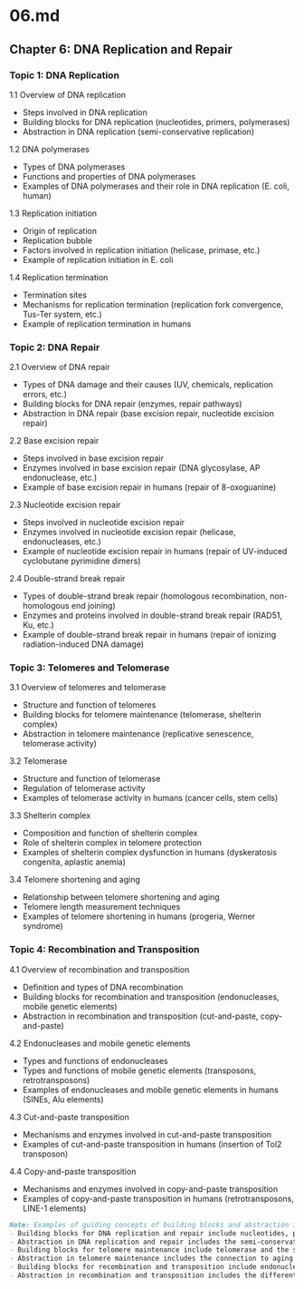 # 06.md

## Chapter 6: DNA Replication and Repair

### Topic 1: DNA Replication
1.1 Overview of DNA replication
- Steps involved in DNA replication
- Building blocks for DNA replication (nucleotides, primers, polymerases)
- Abstraction in DNA replication (semi-conservative replication)

1.2 DNA polymerases
- Types of DNA polymerases
- Functions and properties of DNA polymerases
- Examples of DNA polymerases and their role in DNA replication (E. coli, human)

1.3 Replication initiation
- Origin of replication
- Replication bubble
- Factors involved in replication initiation (helicase, primase, etc.)
- Example of replication initiation in E. coli

1.4 Replication termination
- Termination sites
- Mechanisms for replication termination (replication fork convergence, Tus-Ter system, etc.)
- Example of replication termination in humans

### Topic 2: DNA Repair
2.1 Overview of DNA repair
- Types of DNA damage and their causes (UV, chemicals, replication errors, etc.)
- Building blocks for DNA repair (enzymes, repair pathways)
- Abstraction in DNA repair (base excision repair, nucleotide excision repair)

2.2 Base excision repair
- Steps involved in base excision repair
- Enzymes involved in base excision repair (DNA glycosylase, AP endonuclease, etc.)
- Example of base excision repair in humans (repair of 8-oxoguanine)

2.3 Nucleotide excision repair
- Steps involved in nucleotide excision repair
- Enzymes involved in nucleotide excision repair (helicase, endonucleases, etc.)
- Example of nucleotide excision repair in humans (repair of UV-induced cyclobutane pyrimidine dimers)

2.4 Double-strand break repair
- Types of double-strand break repair (homologous recombination, non-homologous end joining)
- Enzymes and proteins involved in double-strand break repair (RAD51, Ku, etc.)
- Example of double-strand break repair in humans (repair of ionizing radiation-induced DNA damage)

### Topic 3: Telomeres and Telomerase
3.1 Overview of telomeres and telomerase
- Structure and function of telomeres
- Building blocks for telomere maintenance (telomerase, shelterin complex)
- Abstraction in telomere maintenance (replicative senescence, telomerase activity)

3.2 Telomerase
- Structure and function of telomerase
- Regulation of telomerase activity
- Examples of telomerase activity in humans (cancer cells, stem cells)

3.3 Shelterin complex
- Composition and function of shelterin complex
- Role of shelterin complex in telomere protection
- Examples of shelterin complex dysfunction in humans (dyskeratosis congenita, aplastic anemia)

3.4 Telomere shortening and aging
- Relationship between telomere shortening and aging
- Telomere length measurement techniques
- Examples of telomere shortening in humans (progeria, Werner syndrome)

### Topic 4: Recombination and Transposition
4.1 Overview of recombination and transposition
- Definition and types of DNA recombination
- Building blocks for recombination and transposition (endonucleases, mobile genetic elements)
- Abstraction in recombination and transposition (cut-and-paste, copy-and-paste)

4.2 Endonucleases and mobile genetic elements
- Types and functions of endonucleases
- Types and functions of mobile genetic elements (transposons, retrotransposons)
- Examples of endonucleases and mobile genetic elements in humans (SINEs, Alu elements)

4.3 Cut-and-paste transposition
- Mechanisms and enzymes involved in cut-and-paste transposition
- Examples of cut-and-paste transposition in humans (insertion of Tol2 transposon)

4.4 Copy-and-paste transposition
- Mechanisms and enzymes involved in copy-and-paste transposition
- Examples of copy-and-paste transposition in humans (retrotransposons, LINE-1 elements)

```markdown
Note: Examples of guiding concepts of building blocks and abstraction in this chapter include:
- Building blocks for DNA replication and repair include nucleotides, polymerases, enzymes, and repair pathways, which are used to assemble, copy, and maintain genetic information.
- Abstraction in DNA replication and repair includes the semi-conservative nature of replication, as well as the specific mechanisms and pathways involved in repairing various types of DNA damage.
- Building blocks for telomere maintenance include telomerase and the shelterin complex, whichare essential for maintaining the protective structures at the ends of chromosomes.
- Abstraction in telomere maintenance includes the connection to aging and cellular senescence, and the use of telomere length as a potential biomarker for age-related diseases.
- Building blocks for recombination and transposition include endonucleases and mobile genetic elements, which can cause genetic mutations and contribute to genetic diversity.
- Abstraction in recombination and transposition includes the different mechanisms of cut-and-paste and copy-and-paste transposition, which allow for the movement and insertion of genetic elements in the genome.